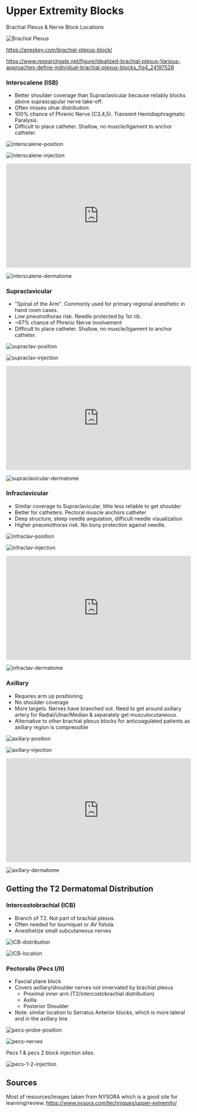 # Upper Extremity Blocks

Brachial Plexus & Nerve Block Locations

![Brachial Plexus](brachial-plexus-blocks.ppm)

<https://aneskey.com/brachial-plexus-block/>

<https://www.researchgate.net/figure/Idealized-brachial-plexus-Various-approaches-define-individual-brachial-plexus-blocks_fig4_24197528>

### Interscalene (ISB)

* Better shoulder coverage than Supraclavicular because reliably blocks above suprascapular nerve take-off.
* Often misses ulnar distribution
* 100% chance of Phrenic Nerve (C3,4,5).  Transient Hemidiaphragmatic Paralysis.
* Difficult to place catheter.  Shallow, no muscle/ligament to anchor catheter.

![interscalene-position](interscalene-position.jpg)

![interscalene-injection](interscalene-injection.jpg)

<!-- Interscalene Block Video -->
<div>
  <div style="position:relative;padding-top:56.25%;">
    <iframe src="https://www.youtube.com/embed/7DRPiS3ZrVo" frameborder="0" allowfullscreen
      style="position:absolute;top:0;left:0;width:100%;height:100%;"></iframe>
  </div>
</div>

![interscalene-dermatome](interscalene-dermatome.jpg)

### Supraclavicular

* "Spinal of the Arm".  Commonly used for primary regional anesthetic in hand room cases.
* Low pneumothorax risk.  Needle protected by 1st rib.
* ~67% chance of Phrenic Nerve involvement
* Difficult to place catheter.  Shallow, no muscle/ligament to anchor catheter.

![supraclav-position](supraclav-position.jpg)

![supraclav-injection](supraclav-injection.jpg)

<!-- Supraclavicular Block Video -->
<div>
  <div style="position:relative;padding-top:56.25%;">
    <iframe src="https://www.youtube.com/embed/y-p9We5i23M" frameborder="0" allowfullscreen
      style="position:absolute;top:0;left:0;width:100%;height:100%;"></iframe>
  </div>
</div>

![supraclavicular-dermatome](supraclav-dermatome.jpg)

### Infraclavicular

* Similar coverage to Supraclavicular, little less reliable to get shoulder
* Better for catheters.  Pectoral muscle anchors catheter
* Deep structure, steep needle angulation, difficult needle visualization
* Higher pneumothorax risk.  No bony protection against needle.

![infraclav-position](infraclav-position.jpg)

![infraclav-injection](infraclav-injection.jpg)

<!-- Infraclavicular Block Video -->
<div>
  <div style="position:relative;padding-top:56.25%;">
    <iframe src="https://www.youtube.com/embed/eLaz7tjPmmc" frameborder="0" allowfullscreen
      style="position:absolute;top:0;left:0;width:100%;height:100%;"></iframe>
  </div>
</div>

![infraclav-dermatome](infraclav-dermatome.jpg)

### Axillary

* Requires arm up positioning
* No shoulder coverage
* More targets.  Nerves have branched out.  Need to get around axillary artery for Radial/Ulnar/Median & separately get musculocutaneous.
* Alternative to other brachial plexus blocks for anticoagulated patients as axillary region is compressible

![axillary-position](axillary-position.png)

![axillary-injection](axillary-injection.jpg)

<!-- Axillary Block Video -->
<div>
  <div style="position:relative;padding-top:56.25%;">
    <iframe src="https://www.youtube.com/embed/Iega6O6IQM8" frameborder="0" allowfullscreen
      style="position:absolute;top:0;left:0;width:100%;height:100%;"></iframe>
  </div>
</div>

![axillary-dermatome](axillary-dermatome.jpg)

## Getting the T2 Dermatomal Distribution

### Intercostobrachial (ICB)

* Branch of T2.  Not part of brachial plexus.
* Often needed for tourniquet or AV fistula.
* Anesthetize small subcutaneous nerves

![ICB-distribution](ICB-distribution.jpg)

![ICB-location](ICB-location.jpg)

### Pectoralis (Pecs I/II)

* Fascial plane block
* Covers axillary/shoulder nerves not innervated by brachial plexus
  * Proximal inner arm (T2/intercostobrachial distribution)
  * Axilla
  * Posterior Shoulder
* Note: similar location to Serratus Anterior blocks, which is more lateral and in the axillary line

![pecs-probe-position](pecs-probe-position.jpg)

![pecs-nerves](pecs-nerves.jpg)

Pecs 1 & pecs 2 block injection sites.

![pecs-1-2-injection](pecs-1-2-injection.jpg)

## Sources

Most of resources/images taken from NYSORA which is a good site for learning/review.
<https://www.nysora.com/techniques/upper-extremity/>
